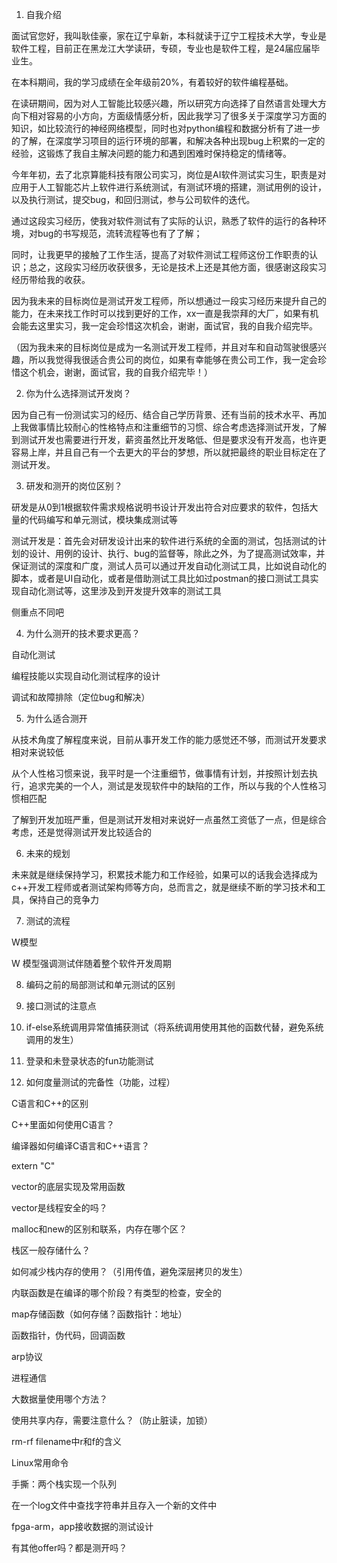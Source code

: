 1. 自我介绍

面试官您好，我叫耿佳豪，家在辽宁阜新，本科就读于辽宁工程技术大学，专业是软件工程，目前正在黑龙江大学读研，专硕，专业也是软件工程，是24届应届毕业生。

在本科期间，我的学习成绩在全年级前20%，有着较好的软件编程基础。

在读研期间，因为对人工智能比较感兴趣，所以研究方向选择了自然语言处理大方向下相对容易的小方向，方面级情感分析，因此我学习了很多关于深度学习方面的知识，如比较流行的神经网络模型，同时也对python编程和数据分析有了进一步的了解，在深度学习项目的运行环境的部署，和解决各种出现bug上积累的一定的经验，这锻炼了我自主解决问题的能力和遇到困难时保持稳定的情绪等。

今年年初，去了北京算能科技有限公司实习，岗位是AI软件测试实习生，职责是对应用于人工智能芯片上软件进行系统测试，有测试环境的搭建，测试用例的设计，以及执行测试，提交bug，和回归测试，参与公司软件的迭代。

通过这段实习经历，使我对软件测试有了实际的认识，熟悉了软件的运行的各种环境，对bug的书写规范，流转流程等也有了了解；

同时，让我更早的接触了工作生活，提高了对软件测试工程师这份工作职责的认识；总之，这段实习经历收获很多，无论是技术上还是其他方面，很感谢这段实习经历带给我的收获。

因为我未来的目标岗位是测试开发工程师，所以想通过一段实习经历来提升自己的能力，在未来找工作时可以找到更好的工作，xx一直是我崇拜的大厂，如果有机会能去这里实习，我一定会珍惜这次机会，谢谢，面试官，我的自我介绍完毕。

（因为我未来的目标岗位是成为一名测试开发工程师，并且对车和自动驾驶很感兴趣，所以我觉得我很适合贵公司的岗位，如果有幸能够在贵公司工作，我一定会珍惜这个机会，谢谢，面试官，我的自我介绍完毕！）

2. 你为什么选择测试开发岗？

因为自己有一份测试实习的经历、结合自己学历背景、还有当前的技术水平、再加上我做事情比较耐心的性格特点和注重细节的习惯、综合考虑选择测试开发，了解到测试开发也需要进行开发，薪资虽然比开发略低、但是要求没有开发高，也许更容易上岸，并且自己有一个去更大的平台的梦想，所以就把最终的职业目标定在了测试开发。

3. 研发和测开的岗位区别？

研发是从0到1根据软件需求规格说明书设计开发出符合对应要求的软件，包括大量的代码编写和单元测试，模块集成测试等

测试开发是：首先会对研发设计出来的软件进行系统的全面的测试，包括测试的计划的设计、用例的设计、执行、bug的监督等，除此之外，为了提高测试效率，并保证测试的深度和广度，测试人员可以通过开发自动化测试工具，比如说自动化的脚本，或者是UI自动化，或者是借助测试工具比如过postman的接口测试工具实现自动化测试等，这里涉及到开发提升效率的测试工具

侧重点不同吧

4. 为什么测开的技术要求更高？

自动化测试

编程技能以实现自动化测试程序的设计

调试和故障排除（定位bug和解决）

5. 为什么适合测开

从技术角度了解程度来说，目前从事开发工作的能力感觉还不够，而测试开发要求相对来说较低

从个人性格习惯来说，我平时是一个注重细节，做事情有计划，并按照计划去执行，追求完美的一个人，测试是发现软件中的缺陷的工作，所以与我的个人性格习惯相匹配

了解到开发加班严重，但是测试开发相对来说好一点虽然工资低了一点，但是综合考虑，还是觉得测试开发比较适合的

6. 未来的规划

未来就是继续保持学习，积累技术能力和工作经验，如果可以的话我会选择成为c++开发工程师或者测试架构师等方向，总而言之，就是继续不断的学习技术和工具，保持自己的竞争力

7. 测试的流程

W模型

W 模型强调测试伴随着整个软件开发周期

8. 编码之前的局部测试和单元测试的区别

9. 接口测试的注意点

10. if-else系统调用异常值捕获测试（将系统调用使用其他的函数代替，避免系统调用的发生）

11. 登录和未登录状态的fun功能测试

12. 如何度量测试的完备性（功能，过程）

C语言和C++的区别

C++里面如何使用C语言？

编译器如何编译C语言和C++语言？

extern "C"

vector的底层实现及常用函数

vector是线程安全的吗？

malloc和new的区别和联系，内存在哪个区？

栈区一般存储什么？

如何减少栈内存的使用？（引用传值，避免深层拷贝的发生）

内联函数是在编译的哪个阶段？有类型的检查，安全的

map存储函数（如何存储？函数指针：地址）

函数指针，伪代码，回调函数

arp协议

进程通信

大数据量使用哪个方法？

使用共享内存，需要注意什么？（防止脏读，加锁）

rm-rf filename中r和f的含义

Linux常用命令

手撕：两个栈实现一个队列

在一个log文件中查找字符串并且存入一个新的文件中

fpga-arm，app接收数据的测试设计

有其他offer吗？都是测开吗？




